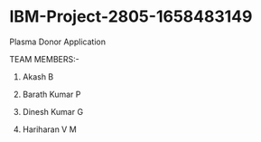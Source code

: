 # IBM-Project-2805-1658483149
Plasma Donor Application

TEAM MEMBERS:-

1. Akash B

2. Barath Kumar P

3. Dinesh Kumar G

4. Hariharan V M 
